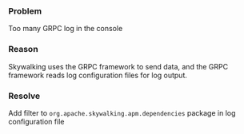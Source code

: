 ### Problem

Too many GRPC log in the console

### Reason

Skywalking uses the GRPC framework to send data, and the GRPC framework reads log configuration files for log output.

### Resolve

Add filter to `org.apache.skywalking.apm.dependencies` package in log configuration file
